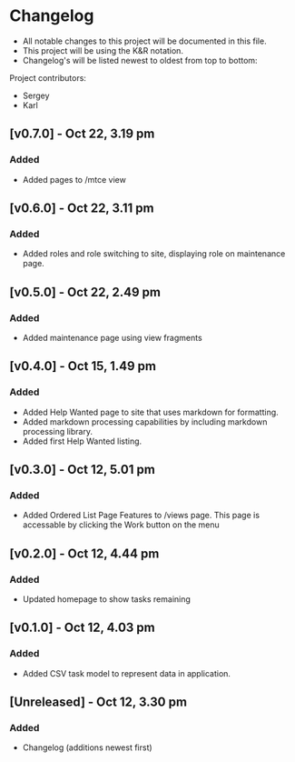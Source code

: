 # Changelog
- All notable changes to this project will be documented in this file.
- This project will be using the K&R notation.
- Changelog's will be listed newest to oldest from top to bottom:

Project contributors:
- Sergey
- Karl


## [v0.7.0] - Oct 22, 3.19 pm
### Added
- Added pages to /mtce view

## [v0.6.0] - Oct 22, 3.11 pm
### Added
- Added roles and role switching to site, displaying role on maintenance page.

## [v0.5.0] - Oct 22, 2.49 pm
### Added
- Added maintenance page using view fragments

## [v0.4.0] - Oct 15, 1.49 pm
### Added
- Added Help Wanted page to site that uses markdown for formatting.
- Added markdown processing capabilities by including markdown processing library.
- Added first Help Wanted listing.

## [v0.3.0] - Oct 12, 5.01 pm
### Added
- Added Ordered List Page Features to /views page. This page is accessable by clicking the Work button
on the menu

## [v0.2.0] - Oct 12, 4.44 pm
### Added
- Updated homepage to show tasks remaining

## [v0.1.0] - Oct 12, 4.03 pm
### Added
- Added CSV task model to represent data in application.

## [Unreleased] - Oct 12, 3.30 pm
### Added
- Changelog (additions newest first)
